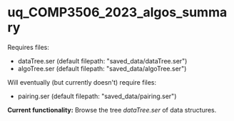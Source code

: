 # uq_COMP3506_2023_algos_summary
<p>Requires files:</p>
<ul>
  <li>dataTree.ser (default filepath: "saved_data/dataTree.ser")</li>
  <li>algoTree.ser (default filepath: "saved_data/algoTree.ser")</li>
</ul>
<p>Will eventually (but currently doesn't) require files:</p>
<ul>
  <li>pairing.ser (default filepath: "saved_data/pairing.ser")</li>
</ul>

<p><b>Current functionality:</b> Browse the tree <em>dataTree.ser</em> of data structures.</p>
